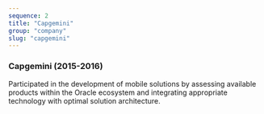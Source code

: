 ```yaml
---
sequence: 2
title: "Capgemini"
group: "company"
slug: "capgemini"
---
```


### Capgemini (2015-2016)

Participated in the development of mobile solutions by assessing available
products within the Oracle ecosystem and integrating appropriate technology with
optimal solution architecture.
